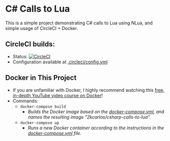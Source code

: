 # C# Calls to Lua
This is a simple project demonstrating C# calls to Lua using NLua, and simple usage of CircleCI + Docker.

## CircleCI builds:
- Status: [![CircleCI](https://circleci.com/gh/2kCarlos/csharp-calls-to-lua/tree/main.svg?style=shield)](https://circleci.com/gh/2kCarlos/csharp-calls-to-lua/tree/main)
- Configuration available at [.circleci/config.yml](.circleci/config.yml)

## Docker in This Project
- If you are unfamiliar with Docker, I highly recommend watching this [free, in-depth YouTube video course on Docker](https://www.youtube.com/watch?v=zJ6WbK9zFpI&ab_channel=KodeKloud)!
- Commands:
  - `docker-compose build`
    - _Builds the Docker image based on the [docker-compose.yml](docker-compose.yml), and names the resulting image "2kcarlos/csharp-calls-to-lua"._
  - `docker-compose up`
    - _Runs a new Docker container according to the instructions in the [docker-compose.yml](docker-compose.yml) file._
